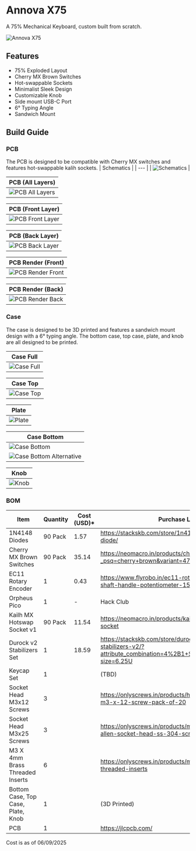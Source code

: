 # Annova X75

A 75% Mechanical Keyboard, custom built from scratch.

![Annova X75](/renders/0.png)

## Features
- 75% Exploded Layout
- Cherry MX Brown Switches
- Hot-swappable Sockets
- Minimalist Sleek Design
- Customizable Knob
- Side mount USB-C Port
- 6° Typing Angle
- Sandwich Mount


## Build Guide

### PCB
The PCB is designed to be compatible with Cherry MX switches and features hot-swappable kalih sockets.
| Schematics |
| --- |
| ![Schematics](/assets/schematics.svg) |

| PCB (All Layers)|
| --- |
| ![PCB All Layers](/assets/pcb_all.svg) |

| PCB (Front Layer)|
| --- |
| ![PCB Front Layer](/assets/pcb_front.svg) |

| PCB (Back Layer)|
| --- |
| ![PCB Back Layer](/assets/pcb_back.svg) |

| PCB Render (Front)|
| --- |
| ![PCB Render Front](/assets/pcb_front_render.png) |

| PCB Render (Back)|
| --- |
| ![PCB Render Back](/assets/pcb_back_render.png) |

### Case

The case is designed to be 3D printed and features a sandwich mount design with a 6° typing angle. The bottom case, top case, plate, and knob are all designed to be printed.

| Case Full|
| --- |
| ![Case Full](/renders/1.png) |

| Case Top|
| --- |
| ![Case Top](/renders/2.png) |

| Plate|
| --- |
| ![Plate](/renders/3.png) |

| Case Bottom|
| --- |
| ![Case Bottom](/renders/4.png) |
| ![Case Bottom Alternative](/renders/5.png) |

| Knob|
| --- |
| ![Knob](/renders/6.png) |

### BOM


| Item                               | Quantity | Cost (USD)* | Purchase Link                                                                                                                  |
| ---------------------------------- | -------- | ----------- | ------------------------------------------------------------------------------------------------------------------------------ |
| 1N4148 Diodes                      | 90 Pack  | 1.57        | https://stackskb.com/store/1n4148-through-hole-diode/                                                                          |
| Cherry MX Brown Switches           | 90 Pack  | 35.14       | https://neomacro.in/products/cherry-mx-switches?_psq=cherry+brown&variant=47150319141142                                       |
| EC11 Rotary Encoder                | 1        | 0.43        | https://www.flyrobo.in/ec11-rotary-encoder-half-shaft-handle-potentiometer-15mm                                                |
| Orpheus Pico                       | 1        | -           | Hack Club                                                                                                                      |
| Kailh MX Hotswap Socket v1         | 90 Pack  | 11.54       | https://neomacro.in/products/kailh-mx-hotswap-socket                                                                           |
| Durock v2 Stabilizers Set          | 1        | 18.59       | https://stackskb.com/store/durock-clear-screw-in-stabilizers-v2/?attribute_combination=4%2B1+Set&attribute_spacebar-size=6.25U |
| Keycap Set                         | 1        |             | (TBD)                                                                                                                          |
| Socket Head M3x12 Screws           | 3        |             | https://onlyscrews.in/products/hex-allen-socket-head-m3-x-12-screw-pack-of-20                                                  |
| Socket Head M3x25 Screws           | 3        |             | https://onlyscrews.in/products/m3-x-25mm-hex-allen-socket-head-ss-304-screw                                                    |
| M3 X 4mm Brass Threaded Inserts    | 6        |             | https://onlyscrews.in/products/m4-x-4mm-brass-threaded-inserts                                                                 |
| Bottom Case, Top Case, Plate, Knob | 1        |             | (3D Printed)                                                                                                                   |
| PCB                                | 1        |             | https://jlcpcb.com/                                                                                                            |

Cost is as of 06/09/2025
